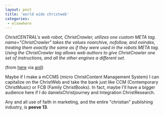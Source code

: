 ```yaml
---
layout: post
title: 'world wide christweb'
categories:
 - elsewhere
---
```


<i>ChristCENTRAL's web robot, ChristCrawler, utilizes one custom META tag. name="ChristCrawler" takes the values noarchive, nofollow, and noindex, treating them exactly the same as if they were used in the robots META tag. Using the ChristCrawler tag allows web authors to give ChristCrawler one set of instructions, and all the other engines a different set.</i>



(from <a href="http://www.bauser.com/websnob/meta/proprietary.html">here</a> via <a href="http://www.dashes.com/anil/">anil</a>)



Maybe if I make a mCCMS (micro ChristContent Management System) I can capitalize on the ChristWeb and take the bank just like CCM (Contemporary ChristMusic) or FCB (Family ChristBooks). In fact, maybe I'll have a bigger audience here if I do danielsChristjourney and Integration ChristResearch.



Any and all use of faith in marketing, and the entire "christian" publishing industry, is <b>peeve 13</b>.

